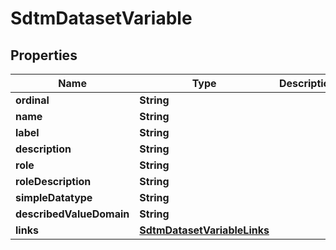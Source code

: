 

# SdtmDatasetVariable


## Properties

| Name | Type | Description | Notes |
|------------ | ------------- | ------------- | -------------|
|**ordinal** | **String** |  |  [optional] |
|**name** | **String** |  |  [optional] |
|**label** | **String** |  |  [optional] |
|**description** | **String** |  |  [optional] |
|**role** | **String** |  |  [optional] |
|**roleDescription** | **String** |  |  [optional] |
|**simpleDatatype** | **String** |  |  [optional] |
|**describedValueDomain** | **String** |  |  [optional] |
|**links** | [**SdtmDatasetVariableLinks**](SdtmDatasetVariableLinks.md) |  |  [optional] |



